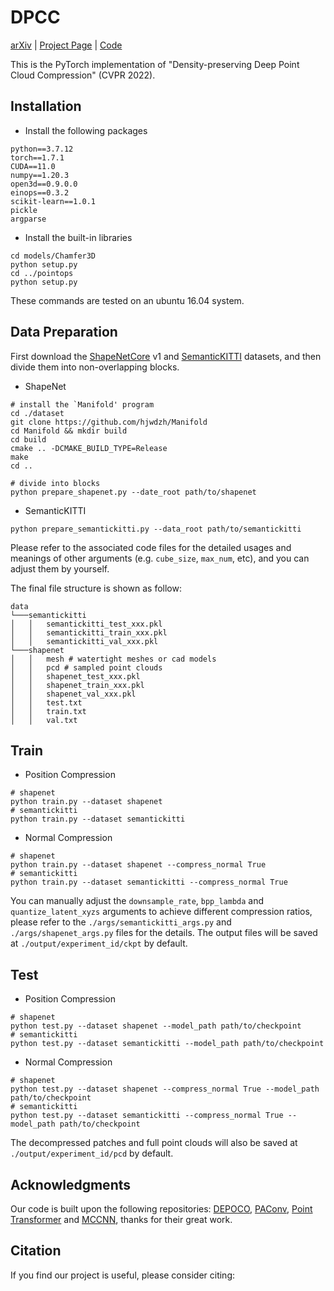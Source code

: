 # DPCC

 [arXiv](https://arxiv.org/abs/1912.03264.pdf) | [Project Page](https://yunhe20.github.io/DPCC) | [Code](https://github.com/yunhe20/DPCC) 

This is the PyTorch implementation of "Density-preserving Deep Point Cloud Compression" (CVPR 2022).



## Installation
* Install the following packages
```
python==3.7.12
torch==1.7.1
CUDA==11.0
numpy==1.20.3
open3d==0.9.0.0
einops==0.3.2
scikit-learn==1.0.1
pickle
argparse
```
* Install the built-in libraries
```
cd models/Chamfer3D
python setup.py
cd ../pointops
python setup.py
```    
These commands are tested on an ubuntu 16.04 system.

## Data Preparation 
First download the [ShapeNetCore](https://shapenet.org/download/shapenetcore) v1 and [SemanticKITTI](http://semantic-kitti.org/dataset.html#download) datasets, and then divide them into non-overlapping blocks.

* ShapeNet
```
# install the `Manifold' program
cd ./dataset
git clone https://github.com/hjwdzh/Manifold
cd Manifold && mkdir build
cd build 
cmake .. -DCMAKE_BUILD_TYPE=Release
make 
cd ..

# divide into blocks
python prepare_shapenet.py --date_root path/to/shapenet
```

* SemanticKITTI
```
python prepare_semantickitti.py --data_root path/to/semantickitti
```

Please refer to the associated code files for the detailed usages and meanings of other arguments (e.g. `cube_size`, `max_num`, etc), and you can adjust them by yourself.

The final file structure is shown as follow:
```
data  
└───semantickitti
│   │   semantickitti_test_xxx.pkl 
│   │   semantickitti_train_xxx.pkl
│   │   semantickitti_val_xxx.pkl
└───shapenet
│   │   mesh # watertight meshes or cad models
│   │   pcd # sampled point clouds
│   │   shapenet_test_xxx.pkl
│   │   shapenet_train_xxx.pkl
│   │   shapenet_val_xxx.pkl
│   │   test.txt
│   │   train.txt
│   │   val.txt
```
    
## Train
* Position Compression
```
# shapenet
python train.py --dataset shapenet
# semantickitti
python train.py --dataset semantickitti
```

* Normal Compression
```
# shapenet
python train.py --dataset shapenet --compress_normal True
# semantickitti
python train.py --dataset semantickitti --compress_normal True
```
You can manually adjust the `downsample_rate`, `bpp_lambda` and `quantize_latent_xyzs` arguments to achieve different compression ratios, please refer to the `./args/semantickitti_args.py` and `./args/shapenet_args.py` files for the details.
The output files will be saved at `./output/experiment_id/ckpt` by default.

## Test
* Position Compression
```
# shapenet
python test.py --dataset shapenet --model_path path/to/checkpoint
# semantickitti
python test.py --dataset semantickitti --model_path path/to/checkpoint
```

* Normal Compression
```
# shapenet
python test.py --dataset shapenet --compress_normal True --model_path path/to/checkpoint
# semantickitti
python test.py --dataset semantickitti --compress_normal True --model_path path/to/checkpoint
```

The decompressed patches and full point clouds will also be saved at `./output/experiment_id/pcd` by default.

## Acknowledgments

Our code is built upon the following repositories: [DEPOCO](https://github.com/PRBonn/deep-point-map-compression), [PAConv](https://github.com/CVMI-Lab/PAConv), [Point Transformer](https://github.com/qq456cvb/Point-Transformers) and [MCCNN](https://github.com/viscom-ulm/MCCNN), thanks for their great work.


## Citation

If you find our project is useful, please consider citing:

<!-- ```
@inProceedings{wei2020deepsfm,
  title={DeepSFM: Structure From Motion Via Deep Bundle Adjustment},
  author={Xingkui Wei and Yinda Zhang and Zhuwen Li and Yanwei Fu and Xiangyang Xue},
  booktitle={ECCV},
  year={2020}
}
``` -->

